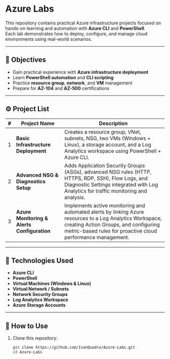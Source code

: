 # Azure Labs

This repository contains practical Azure infrastructure projects focused on hands-on learning and automation with **Azure CLI** and **PowerShell**.  
Each lab demonstrates how to deploy, configure, and manage cloud environments using real-world scenarios.

---

## 📘 Objectives
- Gain practical experience with **Azure infrastructure deployment**
- Learn **PowerShell automation** and **CLI scripting**
- Practice **resource group**, **network**, and **VM** management
- Prepare for **AZ-104** and **AZ-500** certifications

---

## ⚙️ Project List

| # | Project Name | Description |
|---|---------------|-------------|
| 1 | **Basic Infrastructure Deployment** | Creates a resource group, VNet, subnets, NSG, two VMs (Windows + Linux), a storage account, and a Log Analytics workspace using PowerShell + Azure CLI. |
| 2 | **Advanced NSG & Diagnostics Setup** | Adds Application Security Groups (ASGs), advanced NSG rules (HTTP, HTTPS, RDP, SSH), Flow Logs, and Diagnostic Settings integrated with Log Analytics for traffic monitoring and analysis. |
| 3 | **Azure Monitoring & Alerts Configuration** |Implements active monitoring and automated alerts by linking Azure resources to a Log Analytics Workspace, creating Action Groups, and configuring metric-based rules for proactive cloud performance management. |

---

## 🧩 Technologies Used
- **Azure CLI**
- **PowerShell**
- **Virtual Machines (Windows & Linux)**
- **Virtual Network / Subnets**
- **Network Security Groups**
- **Log Analytics Workspace**
- **Azure Storage Accounts**

---

## 🚀 How to Use
1. Clone this repository:
   ```bash
   git clone https://github.com/IvanQuadro/Azure-Labs.git
   cd Azure-Labs
